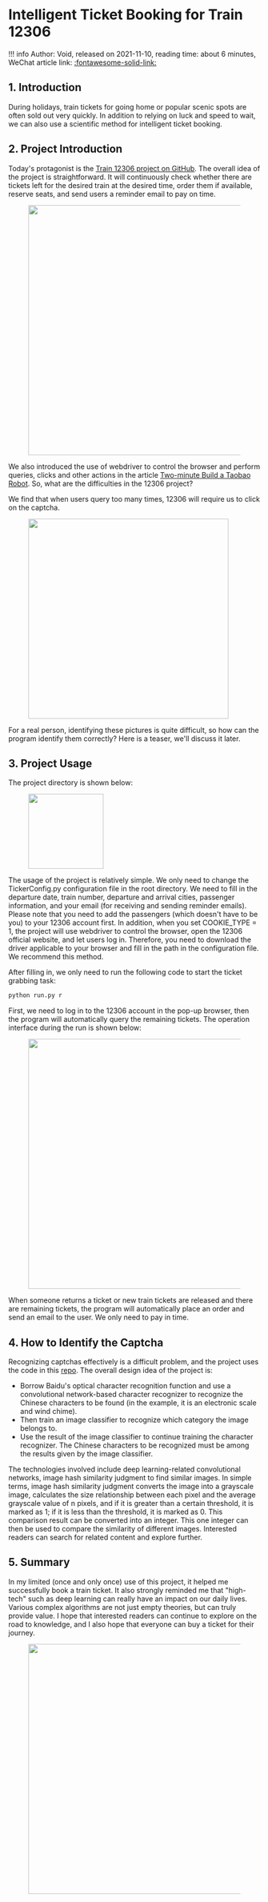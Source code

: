 # Intelligent Ticket Booking for Train 12306

!!! info
    Author: Void, released on 2021-11-10, reading time: about 6 minutes, WeChat article link: [:fontawesome-solid-link:](https://mp.weixin.qq.com/s/FDdWnVcgKbWpEQOqsyshxg)

## 1. Introduction

During holidays, train tickets for going home or popular scenic spots are often sold out very quickly. In addition to relying on luck and speed to wait, we can also use a scientific method for intelligent ticket booking.

## 2. Project Introduction

Today's protagonist is the [Train 12306 project on GitHub](https://github.com/testerSunshine/12306 'Train 12306 project '). The overall idea of the project is straightforward. It will continuously check whether there are tickets left for the desired train at the desired time, order them if available, reserve seats, and send users a reminder email to pay on time.

<figure>
  <img src="https://cdn.jsdelivr.net/gh/BulletTech2021/Pics/img/12306_3.png" width="500" />
</figure>

We also introduced the use of webdriver to control the browser and perform queries, clicks and other actions in the article [Two-minute Build a Taobao Robot](https://mp.weixin.qq.com/s/du-t9DyeC2INQsXg1m1xOQ). So, what are the difficulties in the 12306 project? 

We find that when users query too many times, 12306 will require us to click on the captcha.

<figure>
  <img src="https://cdn.jsdelivr.net/gh/BulletTech2021/Pics/img/12306_2.png" width="400" />
</figure>

For a real person, identifying these pictures is quite difficult, so how can the program identify them correctly? Here is a teaser, we'll discuss it later.

## 3. Project Usage

The project directory is shown below:

<figure>
  <img src="https://cdn.jsdelivr.net/gh/BulletTech2021/Pics/img/12306_1.png" width="150" />
</figure>

The usage of the project is relatively simple. We only need to change the TickerConfig.py configuration file in the root directory. We need to fill in the departure date, train number, departure and arrival cities, passenger information, and your email (for receiving and sending reminder emails). Please note that you need to add the passengers (which doesn't have to be you) to your 12306 account first. In addition, when you set COOKIE_TYPE = 1, the project will use webdriver to control the browser, open the 12306 official website, and let users log in. Therefore, you need to download the driver applicable to your browser and fill in the path in the configuration file. We recommend this method.

After filling in, we only need to run the following code to start the ticket grabbing task:

```python
python run.py r
```

First, we need to log in to the 12306 account in the pop-up browser, then the program will automatically query the remaining tickets. The operation interface during the run is shown below:

<figure>
  <img src="https://cdn.jsdelivr.net/gh/BulletTech2021/Pics/img/12306_4.png" width="500" />
</figure>

When someone returns a ticket or new train tickets are released and there are remaining tickets, the program will automatically place an order and send an email to the user. We only need to pay in time.

## 4. How to Identify the Captcha

Recognizing captchas effectively is a difficult problem, and the project uses the code in this [repo](https://github.com/zhaipro/easy12306). The overall design idea of the project is:

- Borrow Baidu's optical character recognition function and use a convolutional network-based character recognizer to recognize the Chinese characters to be found (in the example, it is an electronic scale and wind chime).
- Then train an image classifier to recognize which category the image belongs to.
- Use the result of the image classifier to continue training the character recognizer. The Chinese characters to be recognized must be among the results given by the image classifier.

The technologies involved include deep learning-related convolutional networks, image hash similarity judgment to find similar images. In simple terms, image hash similarity judgment converts the image into a grayscale image, calculates the size relationship between each pixel and the average grayscale value of n pixels, and if it is greater than a certain threshold, it is marked as 1; if it is less than the threshold, it is marked as 0. This comparison result can be converted into an integer. This one integer can then be used to compare the similarity of different images. Interested readers can search for related content and explore further.

## 5. Summary

In my limited (once and only once) use of this project, it helped me successfully book a train ticket. It also strongly reminded me that "high-tech" such as deep learning can really have an impact on our daily lives. Various complex algorithms are not just empty theories, but can truly provide value. I hope that interested readers can continue to explore on the road to knowledge, and I also hope that everyone can buy a ticket for their journey.

<figure>
  <img src="https://cdn.jsdelivr.net/gh/BulletTech2021/Pics/2021-6-14/1623639526512-1080P%20(Full%20HD)%20-%20Tail%20Pic.png" width="500" />
</figure>